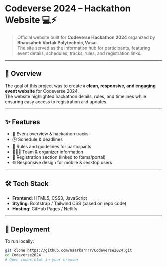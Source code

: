 # Codeverse 2024 – Hackathon Website 💻⚡

> Official website built for **Codeverse Hackathon 2024** organized by **Bhausaheb Vartak Polytechnic, Vasai**.  
> The site served as the information hub for participants, featuring event details, schedules, tracks, rules, and registration links.

---

## 📖 Overview
The goal of this project was to create a **clean, responsive, and engaging event website** for Codeverse 2024.  
The website highlighted hackathon details, rules, and timelines while ensuring easy access to registration and updates.

---

## ✨ Features
- 📅 Event overview & hackathon tracks  
- 🕒 Schedule & deadlines  
- 📜 Rules and guidelines for participants  
- 🧑‍🤝‍🧑 Team & organizer information  
- 📝 Registration section (linked to forms/portal)  
- 🌐 Responsive design for mobile & desktop users  

---

## 🛠️ Tech Stack
- **Frontend**: HTML5, CSS3, JavaScript  
- **Styling**: Bootstrap / Tailwind CSS (based on repo code)  
- **Hosting**: GitHub Pages / Netlify  

---

## 🚀 Deployment
To run locally:
```bash
git clone https://github.com/naarkarrrr/Codeverse2024.git
cd Codeverse2024
# Open index.html in your browser
